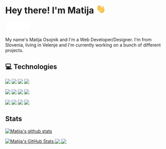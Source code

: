 # Hey there! I'm Matija <img src="https://github.com/MatijaOsojnik/MatijaOsojnik/blob/master/wave.gif?raw=true" width="30px">

<a href="https://www.linkedin.com/in/matija-osojnik-6b0900193/">
  <img align="left" alt="Matija Osojnik | LinkedIn" width="25px" style="filter: brightness(0) invert(1); border: 1px solid black" src="https://github.com/MatijaOsojnik/MatijaOsojnik/blob/master/linkedin.svg" />
</a>
<a href="https://github.com/MatijaOsojnik">
  <img align="left" alt="Matija Osojnik | Github" width="25px" style="filter: brightness(0) invert(1); border: 1px solid black" src="https://github.com/MatijaOsojnik/MatijaOsojnik/blob/master/github.svg" />
</a>
<a href="https://www.instagram.com/matijaosojnik/">
  <img align="left" alt="Matija Osojnik | Instagram" width="25px" style="filter: brightness(0) invert(1); border: 1px solid black" src="https://github.com/MatijaOsojnik/MatijaOsojnik/blob/master/instagram.svg" />
</a>

<br />
<br />


My name's Matija Osojnik and I'm a Web Developer/Designer. I'm from Slovenia, living in Velenje and I'm currently working on a bunch of different projects.

## 💻 Technologies

![](https://img.shields.io/badge/Javascript-informational?style=flat&logo=JavaScript&logoColor=white&color=2bbc8a)
![](https://img.shields.io/badge/Ruby-informational?style=flat&logo=Ruby&logoColor=white&color=2bbc8a)
![](https://img.shields.io/badge/Dart-informational?style=flat&logo=Dart&logoColor=white&color=2bbc8a)
![](https://img.shields.io/badge/Python-informational?style=flat&logo=Python&logoColor=white&color=2bbc8a)

![](https://img.shields.io/badge/VueJS-informational?style=flat&logo=Vue.js&logoColor=white&color=2bbc8a)
![](https://img.shields.io/badge/NodeJS-informational?style=flat&logo=Node.js&logoColor=white&color=2bbc8a)
![](https://img.shields.io/badge/Rails-informational?style=flat&logo=Ruby-on-Rails&logoColor=white&color=2bbc8a)
![](https://img.shields.io/badge/Flutter-informational?style=flat&logo=Flutter&logoColor=white&color=2bbc8a)

![](https://img.shields.io/badge/CSS3-informational?style=flat&logo=CSS3&logoColor=white&color=2bbc8a)
![](https://img.shields.io/badge/Vuetify-informational?style=flat&logo=Vuetify&logoColor=white&color=2bbc8a)
![](https://img.shields.io/badge/Bootstrap-informational?style=flat&logo=Bootstrap&logoColor=white&color=2bbc8a)
![](https://img.shields.io/badge/TailwindCSS-informational?style=flat&logo=Tailwind-CSS&logoColor=white&color=2bbc8a)


## Stats
 [![Matija's github stats](https://github-readme-stats.vercel.app/api?username=MatijaOsojnik)](https://github.com/MatijaOsojnik/MatijaOsojnik)


<a href="https://github.com/MatijaOsojnik/MatijaOsojnik">
  <img align="center" src="https://github-readme-stats.vercel.app/api/pin/?username=MatijaOsojnik&show_icons=true&line_height=27&title_color=ffffff&text_color=c9cacc&icon_color=2bbc8a&bg_color=1d1f21" alt="Matija's GitHub Stats" />
</a>

<a href="https://github.com/MatijaOsojnik/medio">
  <img align="center" src="https://github-readme-stats.vercel.app/api/pin/?username=MatijaOsojnik&repo=medio&title_color=ffffff&text_color=c9cacc&icon_color=2bbc8a&bg_color=1d1f21" />
</a>


<a href="https://github.com/MatijaOsojnik/languor">
  <img align="center" src="https://github-readme-stats.vercel.app/api/pin/?username=MatijaOsojnik&repo=languor&title_color=ffffff&text_color=c9cacc&icon_color=2bbc8a&bg_color=1d1f21" />
</a>    

<!-- Resources -->
<!-- Icons: https://simpleicons.org/ -->
<!-- GitHub Stats: https://github.com/anuraghazra/github-readme-stats -->
<!-- Emojis: https://emojipedia.org/emoji/ -->
<!-- Shields: https://shields.io/ -->
<!-- Awesome GitHub Profile README: https://github.com/abhisheknaiidu/awesome-github-profile-readme -->
